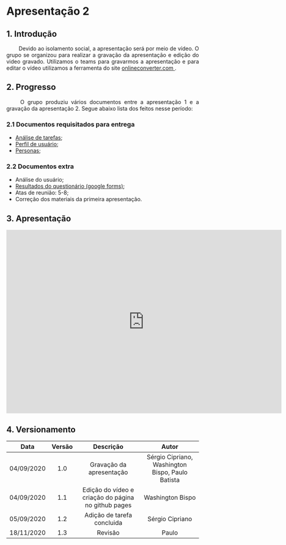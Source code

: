 # Apresentação 2

## 1. Introdução

<p align="justify"> &emsp;&emsp; Devido ao isolamento social, a apresentação será por meio de vídeo. O grupo se organizou para realizar a gravação da apresentação e edição do video gravado. Utilizamos o teams para gravarmos a apresentação e para editar o vídeo utilizamos a ferramenta do site <a href = "https://www.onlineconverter.com/merge-video"> onlineconverter.com </a>.</p>

## 2. Progresso

<p align="justify"> &emsp;&emsp; O grupo produziu vários documentos entre a apresentação 1 e a gravação da apresentação 2. Segue abaixo lista dos feitos nesse período:</p>

### 2.1 Documentos requisitados para entrega

* [Análise de tarefas](https://interacao-humano-computador.github.io/2020.1-UVaJudge/entrega_2/analise_tarefas/);
* [Perfil de usuário](https://interacao-humano-computador.github.io/2020.1-UVaJudge/entrega_2/perfil_usuario/);
* [Personas](https://interacao-humano-computador.github.io/2020.1-UVaJudge/entrega_2/personas/);

### 2.2 Documentos extra

* Análise do usuário;
* [Resultados do questionário (google forms)](https://interacao-humano-computador.github.io/2020.1-UVaJudge/entrega_2/questionario/);
* Atas de reunião: 5-8;
* Correção dos materiais da primeira apresentação.

## 3. Apresentação

<iframe width="720" height="480" src="https://www.youtube-nocookie.com/embed/lYM5pzatzz4" frameborder="0" allow="accelerometer; autoplay; clipboard-write; encrypted-media; gyroscope; picture-in-picture" allowfullscreen></iframe>

## 4. Versionamento

|Data|Versão|Descrição|Autor|
|:-:|:-:|:-:|:-:|
|04/09/2020|1.0|Gravação da apresentação|Sérgio Cipriano, Washington Bispo, Paulo Batista|
|04/09/2020|1.1|Edição do vídeo e criação do página no github pages|Washington Bispo|
|05/09/2020|1.2|Adição de tarefa concluida|Sérgio Cipriano|
|18/11/2020|1.3|Revisão|Paulo|
